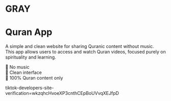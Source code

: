 # GRAY
# Quran App

A simple and clean website for sharing Quranic content without music.  
This app allows users to access and watch Quran videos, focused purely on spirituality and learning.

📌 No music  
📌 Clean interface  
📌 100% Quran content only

tiktok-developers-site-verification=wkzqhcHvoeXP3cnthCEpBoUVvqXEJfpD
